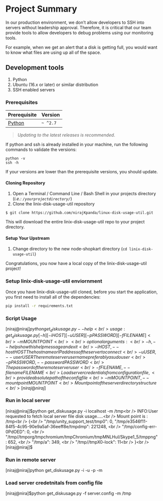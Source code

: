 # Project Summary

In our production environment, we don’t allow developers to SSH into servers without leadership approval. Therefore, it is critical that our team provide tools to allow developers to debug problems using our monitoring tools.

For example, when we get an alert that a disk is getting full, you would want to know what files are using up all of the space.


## Development tools

1. Python
2. Ubuntu (16.x or later) or similar distribution
3. SSH enabled servers

### Prerequisites

| Prerequisite                                | Version |
| ------------------------------------------- | ------- |
| [Python](http://www.mongodb.org/downloads) | `~ ^2.7`  |

> _Updating to the latest releases is recommended_.

If python and ssh is already installed in your machine, run the following commands to validate the versions:

```shell
python -v
ssh -h
```

If your versions are lower than the prerequisite versions, you should update.

#### Cloning Repository

1. Open a Terminal / Command Line / Bash Shell in your projects directory (_i.e.: `/yourprojectdirectory/`_)
2. Clone the linix-disk-usage-util repository

```shell
$ git clone https://github.com/nirajKpanda/linux-disk-usage-util.git
```

This will download the entire linix-disk-usage-util repo to your project directory.

#### Setup Your Upstream

1. Change directory to the new node-shopkart directory (`cd linix-disk-usage-util`)

Congratulations, you now have a local copy of the linix-disk-usage-util project!


### Setup linix-disk-usage-util enviornment
Once you have linix-disk-usage-util cloned, before you start the application, you first need to install all of the dependencies:

```bash
pip install -r requirements.txt
```

### Script Usage

[niraj@niraj]$python get_diskusage.py --help<br />
usage: get_diskusage.py [-h] [-i HOST] [-u USER] [-p PASSWORD] [-f FILENAME]<br />
                        -m MOUNTPOINT<br />
<br />
optional arguments:<br />
  -h, --help            show this help message and exit<br />
  -i HOST, --host HOST  The hostname or IP address of the server to connect<br />
  -u USER, --user USER  The remote server username preferably a sudo user<br />
  -p PASSWORD, --password PASSWORD<br />
                        The password of the remote server user<br />
  -f FILENAME, --filename FILENAME<br />
                        Load server credentials from configuration file,<br />
                        provide absolute path of the config file<br />
  -m MOUNTPOINT, --mountpoint MOUNTPOINT<br />
                        Mount point of the server directory structure<br />
[niraj@niraj]$<br />

### Run in local server

[niraj@niraj]$python get_diskusage.py -i localhost -m /tmp<br />
INFO:User requested to fetch local server file disk usage.....<br />
Mount point is : /tmp<br />
{<br />
    "/tmp/unity_support_test/tmp0": 0, 
    "/tmp/e3546f11-84f5-4c95-90e9a5af-36eeff8e/tmpdmp": 221248, <br />
    "/tmp/config-err-0PdOED": 0, <br />
    "/tmp//tmporg/tmpchromium/tmpChromium/tmpMNLHuI/Skype1_5/tmppng": 652, <br />
    "/tmp/a": 349, <br />
    "/tmp//tmpX0-lock": 11<br />
}<br />
[niraj@niraj]$<br />

### Run in remote server
[niraj@niraj]python get_diskusage.py -i <ip-address> -u <username> -p <password> -m <mountpoint>


### Load server credetnitals from config file
[niraj@nira]$python get_diskusage.py -f server.config -m /tmp


